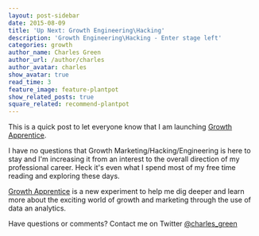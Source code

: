 ```yaml
---
layout: post-sidebar
date: 2015-08-09
title: 'Up Next: Growth Engineering\Hacking'
description: 'Growth Engineering\Hacking - Enter stage left'
categories: growth
author_name: Charles Green
author_url: /author/charles
author_avatar: charles
show_avatar: true
read_time: 3
feature_image: feature-plantpot
show_related_posts: true
square_related: recommend-plantpot
---
```



This is a quick post to let everyone know that I am launching [Growth Apprentice](http://growthapprentice.com/).

I have no questions that Growth Marketing/Hacking/Engineering is here to stay and I'm increasing it from an interest to the overall direction of my professional career. Heck it's even what I spend most of my free time reading and exploring these days.

[Growth Apprentice](http://growthapprentice.com/) is a new experiment to help me dig deeper and learn more about the exciting world of growth and marketing through the use of data an analytics.


Have questions or comments? Contact me on Twitter [@charles_green](https://twitter.com/charles_green)
